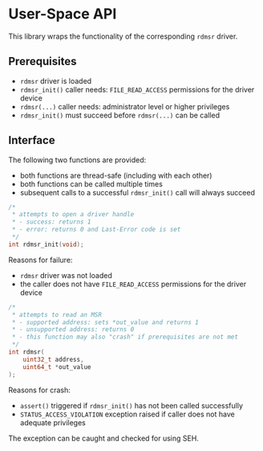 # User-Space API

This library wraps the functionality of the corresponding `rdmsr` driver.

## Prerequisites

- `rdmsr` driver is loaded
- `rdmsr_init()` caller needs: `FILE_READ_ACCESS` permissions for the driver device
- `rdmsr(...)` caller needs: administrator level or higher privileges
- `rdmsr_init()` must succeed before `rdmsr(...)` can be called

## Interface

The following two functions are provided:
- both functions are thread-safe (including with each other)
- both functions can be called multiple times
- subsequent calls to a successful `rdmsr_init()` call will always succeed

```c
/*
 * attempts to open a driver handle
 * - success: returns 1
 * - error: returns 0 and Last-Error code is set
 */
int rdmsr_init(void);
```
Reasons for failure:
- `rdmsr` driver was not loaded
- the caller does not have `FILE_READ_ACCESS` permissions for the driver device
 
```c
/*
 * attempts to read an MSR
 * - supported address: sets *out_value and returns 1
 * - unsupported address: returns 0
 * - this function may also "crash" if prerequisites are not met
 */
int rdmsr(
    uint32_t address,
    uint64_t *out_value
);
```
Reasons for crash:
- `assert()` triggered if `rdmsr_init()` has not been called successfully
- `STATUS_ACCESS_VIOLATION` exception raised if caller does not have adequate privileges

The exception can be caught and checked for using SEH.
